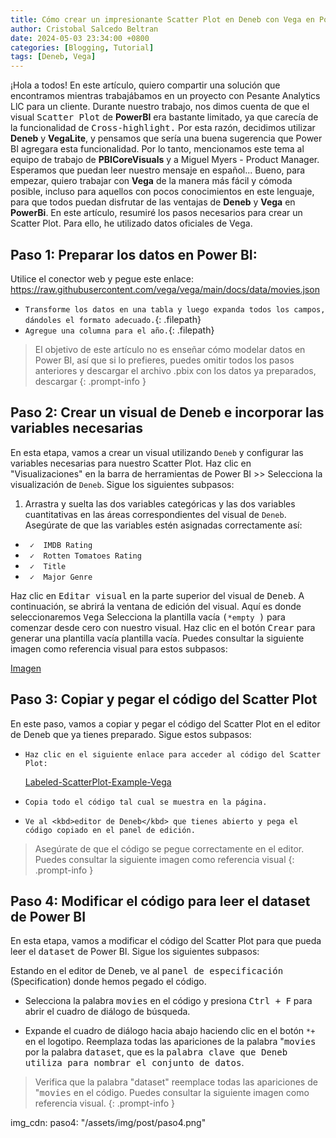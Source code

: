 ```yaml
---
title: Cómo crear un impresionante Scatter Plot en Deneb con Vega en Power BI
author: Cristobal Salcedo Beltran
date: 2024-05-03 23:34:00 +0800
categories: [Blogging, Tutorial]
tags: [Deneb, Vega]
---
```


¡Hola a todos! En este artículo, quiero compartir una solución que encontramos mientras trabajábamos en un proyecto con Pesante Analytics LlC para un cliente. Durante nuestro trabajo, nos dimos cuenta de que el visual <kbd>Scatter Plot</kbd> de **PowerBI** era bastante limitado, ya que carecía de la funcionalidad de <kbd>Cross-highlight.</kbd> Por esta razón, decidimos utilizar **Deneb** y **VegaLite**, y pensamos que sería una buena sugerencia que Power BI agregara esta funcionalidad. Por lo tanto, mencionamos este tema al equipo de trabajo de **PBICoreVisuals** y a Miguel Myers - Product Manager. Esperamos que puedan leer nuestro mensaje en español...
Bueno, para empezar, quiero trabajar con **Vega** de la manera más fácil y cómoda posible, incluso para aquellos con pocos conocimientos en este lenguaje, para que todos puedan disfrutar de las ventajas de **Deneb** y **Vega** en **PowerBi**. En este artículo, resumiré los pasos necesarios para crear un Scatter Plot. Para ello, he utilizado datos oficiales de Vega.

## Paso 1: Preparar los datos en Power BI:

Utilice el conector web y pegue este enlace:
https://raw.githubusercontent.com/vega/vega/main/docs/data/movies.json

 - `Transforme los datos en una tabla y luego expanda todos los campos, dándoles el formato adecuado.`{: .filepath}
 - `Agregue una columna para el año.`{: .filepath}

>El objetivo de este artículo no es enseñar cómo modelar datos en Power BI, así que si lo prefieres, puedes omitir todos los pasos anteriores y descargar el archivo .pbix con los datos ya preparados, descargar 
{: .prompt-info }


## Paso 2: Crear un visual de Deneb e incorporar las variables necesarias

En esta etapa, vamos a crear un visual utilizando `Deneb` y configurar las variables necesarias para nuestro Scatter Plot. Haz clic en "Visualizaciones" en la barra de herramientas de Power BI >> Selecciona la visualización de `Deneb`. Sigue los siguientes subpasos:
1. Arrastra y suelta las dos variables categóricas y las dos variables cuantitativas en las áreas correspondientes del visual de `Deneb`. Asegúrate de que las variables estén asignadas correctamente así:
- ` ✓  IMDB Rating`
- ` ✓  Rotten Tomatoes Rating`
- ` ✓  Title`
- ` ✓  Major Genre`

Haz clic en <kbd>Editar visual</kbd> en la parte superior del visual de <kbd>Deneb</kbd>. A continuación, se abrirá la ventana de edición del visual. Aquí es donde seleccionaremos <kbd>Vega</kbd> 
Selecciona la plantilla vacía <kbd>(`*empty `)</kbd> para comenzar desde cero con nuestro visual. 
Haz clic en el botón <kbd>Crear</kbd> para generar una plantilla vacía plantilla vacía.
Puedes consultar la siguiente imagen como referencia visual para estos subpasos:

[Imagen](https://raw.githubusercontent.com/CSalcedoDataBI/PowerBI-Deneb/main/Dispersion_Etiquetados/Files/Imagenes/Paso1.png)

## Paso 3: Copiar y pegar el código del Scatter Plot

En este paso, vamos a copiar y pegar el código del Scatter Plot en el editor de Deneb que ya tienes preparado. Sigue estos subpasos:
- `Haz clic en el siguiente enlace para acceder al código del Scatter Plot:`
   
   [Labeled-ScatterPlot-Example-Vega](https://vega.github.io/vega/examples/labeled-scatter-plot/)

- `Copia todo el código tal cual se muestra en la página.`
- `Ve al <kbd>editor de Deneb</kbd> que tienes abierto y pega el código copiado en el panel de edición.`
  
>Asegúrate de que el código se pegue correctamente en el editor. Puedes consultar la siguiente imagen como referencia visual
{: .prompt-info }

## Paso 4: Modificar el código para leer el dataset de Power BI

En esta etapa, vamos a modificar el código del Scatter Plot para que pueda leer el <kbd>dataset</kbd> de Power BI. Sigue los siguientes subpasos:

Estando en el editor de Deneb, ve al <kbd>panel de especificación</kbd> (Specification) donde hemos pegado el código.
* Selecciona la palabra <kbd>movies</kbd> en el código y presiona <kbd>Ctrl + F</kbd> para abrir el cuadro de diálogo de búsqueda.

* Expande el cuadro de diálogo hacia abajo haciendo clic en el botón `*+` en el logotipo.
Reemplaza todas las apariciones de la palabra "<kbd>movies</kbd> por la palabra <kbd>dataset</kbd>, que es la <kbd>palabra clave que Deneb utiliza para nombrar el conjunto de datos</kbd>.

>Verifica que la palabra "dataset" reemplace todas las apariciones de "<kbd>movies</kbd> en el código. Puedes consultar la siguiente imagen como referencia visual.
{: .prompt-info }

img_cdn:
paso4: "/assets/img/post/paso4.png"